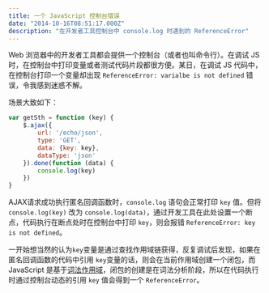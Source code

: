 ```yaml
---
title: 一个 JavaScript 控制台错误
date: "2014-10-16T08:51:17.000Z"
description: "在开发者工具控制台中 console.log 时遇到的 ReferenceError"
---
```


Web 浏览器中的开发者工具都会提供一个控制台（或者也叫命令行）。在调试 JS 时，在控制台中打印变量或者测试代码片段都很方便。某日，在调试 JS 代码中，在控制台打印一个变量却出现 `ReferenceError: varialbe is not defined` 错误，令我感到迷惑不解。

场景大致如下：
```javascript
var getSth = function (key) {
    $.ajax({
        url: '/echo/json',
        type: 'GET',
        data: {key: key},
        dataType: 'json'
    }).done(function (data) {
        console.log(key)
    })
}
```

AJAX请求成功执行匿名回调函数时，`console.log` 语句会正常打印 `key` 值。但将 `console.log(key)` 改为 `console.log(data)`，通过开发工具在此处设置一个断点，代码执行在断点处时在控制台中打印 `key`，则会报错 `ReferenceError: key is not defined`。

一开始想当然的认为`key`变量是通过查找作用域链获得，反复调试后发现，如果在匿名回调函数的代码中引用 `key`变量的话，则会在当前作用域创建一个闭包，而 JavaScript 是基于[词法作用域](http://zh.wikipedia.org/wiki/%E4%BD%9C%E7%94%A8%E5%9F%9F)，闭包的创建是在词法分析阶段，所以在代码执行时通过控制台动态的引用 `key` 值会得到一个 `ReferenceError`。

